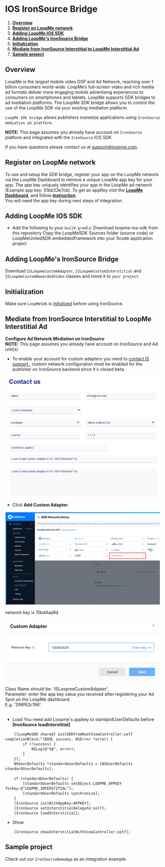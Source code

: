 # IOS IronSource Bridge #

1. **[Overview](#overview)**
2. **[Register on LoopMe network](#register-on-loopme-network)**
3. **[Adding LoopMe IOS SDK](#adding-loopme-IOS-sdk)**
4. **[Adding LoopMe's IronSource Bridge](#adding-loopmes-ironsource-bridge)**
5. **[Initialization](#Initialization)**
6. **[Mediate from IronSource Interstitial to LoopMe Interstitial Ad](#mediate-from-ironsource-interstitial-to-loopme-interstitial-ad)**
7. **[Sample project](#sample-project)**

## Overview ##

LoopMe is the largest mobile video DSP and Ad Network, reaching over 1 billion consumers world-wide. LoopMe’s full-screen video and rich media ad formats deliver more engaging mobile advertising experiences to consumers on smartphones and tablets.
LoopMe supports SDK bridges to ad mediation platforms. The LoopMe SDK bridge allows you to control the use of the LoopMe SDK via your existing mediation platform.

`LoopMe IOS bridge` allows publishers monetize applications using `IronSource mediation ad platform`.

<b>NOTE:</b> This page assumes you already have account on `IronSource` platform and integrated with the `IronSource` IOS SDK

If you have questions please contact us at support@loopme.com.

## Register on LoopMe network ##

To use and setup the SDK bridge, register your app on the LoopMe network via the LoopMe Dashboard to retrieve a unique LoopMe app key for your app. The app key uniquely identifies your app in the LoopMe ad network (Example app key: 51bb33e7cb). To get an appKey visit the **[LoopMe Dashboard](https://supply.loopme.com/)**, and follow **[instruction](https://docs.google.com/document/d/1No1rVSpD2XLvG6nniwGjRb48Q0kVmYIkSgnlbhRXx5M/edit#)**.<br>
You will need the app key during next steps of integration.

## Adding LoopMe IOS SDK ##

* Add the following to your `build.gradle`:
Download loopme-ios-sdk from this repository
Copy the LoopMeSDK Sources folder (source code) or LoopMeUnitedSDK.embeddedframework into your Xcode application project

## Adding LoopMe's IronSource Bridge ##

Download `ISLoopmeCustomAdapter`, `ISLoopmeCustomInterstitial` and `ISLoopmeCustomRewardedVideo`  classes and move it to `your project`.

## Initialization ##

Make sure `LoopMeSdk` is [initialized](https://github.com/loopme/ios-united-sdk/wiki/Initializing) before using IronSource.

## Mediate from IronSource Interstitial to LoopMe Interstitial Ad ##

<b>Configure Ad Network Mediation on IronSource</b>
<br><b>NOTE:</b> This page assumes you already have account on IronSource and Ad unit(s)
* To enable your account for custom adapters you need to <a href="https://developers.is.com/submit-a-request">contact IS support </a>, custom network configuration must be enabled for the publisher on IronSource backend since it's closed beta.
<p><img src="images/contact_us_ironsource.png" /></p>

* Click <b>Add Custom Adapter.</b>
<p><img src="images/custom_adapter_ironsource.png" /></p>
network key is 15bd4aa9d
<p><img src="images/create_custom_ironsource.png" /></p>

Class Name should be: 'ISLoopmeCustomAdapter'. <br>
Parameter: enter the app key value you received after registering your Ad Spot on the LoopMe dashboard. <br>E.g. '298f62c196'.<br><br>

* Load
You need add Loopme's appkey to standardUserDefaults before __[IronSource loadInterstitial]__
```obdjective-c
    [[LoopMeSDK shared] initSDKFromRootViewController:self completionBlock:^(BOOL success, NSError *error) {
        if (!success) {
            NSLog(@"%@", error);
        }
    }];
    NSUserDefaults *standardUserDefaults = [NSUserDefaults standardUserDefaults];

    if (standardUserDefaults) {
        [standardUserDefaults setObject:LOOPME_APPKEY forKey:@"LOOPME_INTERSTITIAL"];
        [standardUserDefaults synchronize];
    }
    [IronSource initWithAppKey:APPKEY];
    [IronSource setInterstitialDelegate:self];
    [IronSource loadInterstitial];
```

* Show
```obdjective-c
    [IronSource showInterstitialWithViewController:self];
```

## Sample project ##

Check out our `IronSourceDemoApp` as an integration example.
